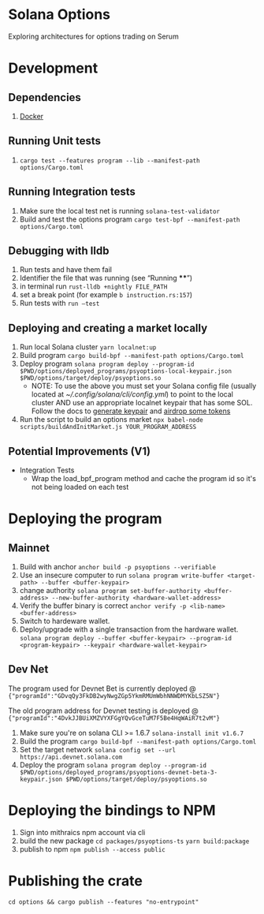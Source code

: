 # Solana Options

Exploring architectures for options trading on Serum

# Development

## Dependencies

1. [Docker](https://docs.docker.com/get-docker/)

## Running Unit tests

1. `cargo test --features program --lib --manifest-path options/Cargo.toml`

## Running Integration tests

1. Make sure the local test net is running `solana-test-validator`
2. Build and test the options program `cargo test-bpf --manifest-path options/Cargo.toml`

## Debugging with lldb

1. Run tests and have them fail
2. Identifier the file that was running (see “Running **\*\***”)
3. in terminal run `rust-lldb +nightly FILE_PATH`
4. set a break point (for example `b instruction.rs:157`)
5. Run tests with `run —test`

## Deploying and creating a market locally

1. Run local Solana cluster `yarn localnet:up`
2. Build program `cargo build-bpf --manifest-path options/Cargo.toml`
3. Deploy program `solana program deploy --program-id $PWD/options/deployed_programs/psyoptions-local-keypair.json $PWD/options/target/deploy/psyoptions.so`
   - NOTE: To use the above you must set your Solana config file (usually located at _~/.config/solana/cli/config.yml_) to point to the local cluster AND use an appropriate localnet keypair that has some SOL. Follow the docs to [generate keypair](https://docs.solana.com/wallet-guide/file-system-wallet#generate-a-file-system-wallet-keypair) and [airdrop some tokens](https://docs.solana.com/cli/transfer-tokens#airdrop-some-tokens-to-get-started)
4. Run the script to build an options market `npx babel-node scripts/buildAndInitMarket.js YOUR_PROGRAM_ADDRESS`

## Potential Improvements (V1)

- Integration Tests
  - Wrap the load_bpf_program method and cache the program id so it's not being loaded on each test

# Deploying the program

## Mainnet

1. Build with anchor `anchor build -p psyoptions --verifiable`
2. Use an insecure computer to run `solana program write-buffer <target-path> --buffer <buffer-keypair>`
3. change authority `solana program set-buffer-authority <buffer-address> --new-buffer-authority <hardware-wallet-address>`
4. Verify the buffer binary is correct `anchor verify -p <lib-name> <buffer-address>`
5. Switch to hardeware wallet.
6. Deploy/upgrade with a single transaction from the hardware wallet. `solana program deploy --buffer <buffer-keypair> --program-id <program-keypair> --keypair <hardware-wallet-keypair>`

## Dev Net

The program used for Devnet Bet is currently deployed @ `{"programId":"GDvqQy3FkDB2wyNwgZGp5YkmRMUmWbhNNWDMYKbLSZ5N"}`

The old program address for Devnet testing is deployed @ `{"programId":"4DvkJJBUiXMZVYXFGgYQvGceTuM7F5Be4HqWAiR7t2vM"}`

1. Make sure you're on solana CLI >= 1.6.7 `solana-install init v1.6.7`
2. Build the program `cargo build-bpf --manifest-path options/Cargo.toml`
3. Set the target network `solana config set --url https://api.devnet.solana.com`
4. Deploy the program `solana program deploy --program-id $PWD/options/deployed_programs/psyoptions-devnet-beta-3-keypair.json $PWD/options/target/deploy/psyoptions.so`

# Deploying the bindings to NPM

1. Sign into mithraics npm account via cli
2. build the new package `cd packages/psyoptions-ts` `yarn build:package`
3. publish to npm `npm publish --access public`

# Publishing the crate

`cd options && cargo publish --features "no-entrypoint"`
